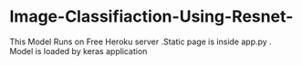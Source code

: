 # Image-Classifiaction-Using-Resnet-
This Model Runs on Free Heroku server .Static page is inside app.py . Model is loaded by keras application 

